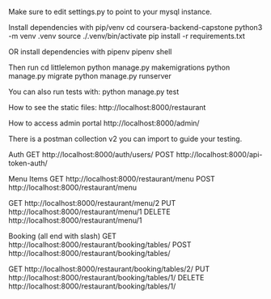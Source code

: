 Make sure to edit settings.py to point to your mysql instance.

Install dependencies with pip/venv
cd coursera-backend-capstone
python3 -m venv .venv
source ./.venv/bin/activate
pip install -r requirements.txt


OR install dependencies with pipenv
pipenv shell


Then run
cd littlelemon
python manage.py makemigrations
python manage.py migrate
python manage.py runserver

You can also run tests with:
python manage.py test


How to see the static files:
http://localhost:8000/restaurant

How to access admin portal
http://localhost:8000/admin/


There is a postman collection v2 you can import to guide your testing.

Auth
GET http://localhost:8000/auth/users/
POST http://localhost:8000/api-token-auth/

Menu Items
GET http://localhost:8000/restaurant/menu
POST http://localhost:8000/restaurant/menu

GET http://localhost:8000/restaurant/menu/2
PUT http://localhost:8000/restaurant/menu/1
DELETE http://localhost:8000/restaurant/menu/1


Booking (all end with slash)
GET http://localhost:8000/restaurant/booking/tables/
POST http://localhost:8000/restaurant/booking/tables/

GET http://localhost:8000/restaurant/booking/tables/2/
PUT http://localhost:8000/restaurant/booking/tables/1/
DELETE http://localhost:8000/restaurant/booking/tables/1/

